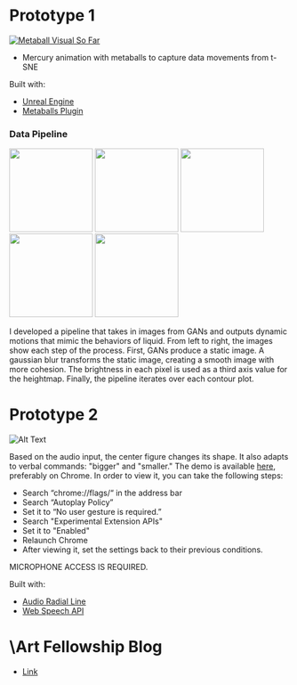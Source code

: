 # Prototype 1
[![Metaball Visual So Far](https://img.youtube.com/vi/BM3qe0Q5glw/0.jpg)](https://www.youtube.com/watch?v=BM3qe0Q5glw)

* Mercury animation with metaballs to capture data movements from t-SNE

Built with:
* [Unreal Engine](https://www.unrealengine.com/en-US/what-is-unreal-engine-4)
* [Metaballs Plugin](https://github.com/andyrst/ue4_metaballs)

### Data Pipeline

<p float="center">
  <img src="https://github.com/backslashart/backslashart.github.io/blob/master/assets/images/initialview.png" width="150" />
  <img src="https://github.com/backslashart/backslashart.github.io/blob/master/assets/images/blurring.gif" width="150" /> 
  <img src="https://github.com/backslashart/backslashart.github.io/blob/master/assets/images/3dmap.png" width="150" />
  <img src="https://github.com/backslashart/backslashart.github.io/blob/master/assets/images/topview.png" width="150" />
  <img src="https://github.com/backslashart/backslashart.github.io/blob/master/assets/images/morphing.gif" width="150" />
</p>
I developed a pipeline that takes in images from GANs and outputs dynamic motions that mimic the behaviors of liquid. From left to right, the images show each step of the process. First, GANs produce a static image. A gaussian blur transforms the static image, creating a smooth image with more cohesion. The brightness in each pixel is used as a third axis value for the heightmap. Finally, the pipeline iterates over each contour plot. 

# Prototype 2 

![Alt Text](https://github.com/hyunjacoblee/-art_prototype/blob/master/prototype.gif)

Based on the audio input, the center figure changes its shape. It also adapts to verbal commands: "bigger" and "smaller." The demo is available [here](https://bit.ly/prototype_jacob), preferably on Chrome. In order to view it, you can take the following steps: 

* Search “chrome://flags/“ in the address bar
* Search “Autoplay Policy”
* Set it to “No user gesture is required.”
* Search "Experimental Extension APIs"
* Set it to "Enabled"
* Relaunch Chrome
* After viewing it, set the settings back to their previous conditions.

MICROPHONE ACCESS IS REQUIRED. 

Built with:
* [Audio Radial Line](https://bl.ocks.org/alexmacy/a39e1e54f68c45b5e1bb5b27c78908db)
* [Web Speech API](https://developer.mozilla.org/en-US/docs/Web/API/Web_Speech_API)

# \Art Fellowship Blog 
* [Link](https://backslashart.github.io/)
